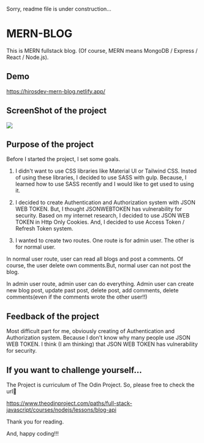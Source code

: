 Sorry, readme file is under construction...

# MERN-BLOG

This is  MERN fullstack blog. 
(Of course, MERN means MongoDB / Express / React / Node.js).

## Demo

https://hirosdev-mern-blog.netlify.app/

## ScreenShot of the project

<img src="client/images/desktop.png"/>

## Purpose of the project

Before I started the project, I set some goals.

1. I didn't want to use CSS libraries like Material UI or Tailwind CSS. Insted of using these libraries, I decided to use SASS with gulp. Because, I learned how to use SASS recently and I would like to get used to using it. 

2. I decided to create Authentication and Authorization system with JSON WEB TOKEN. But, I thought JSONWEBTOKEN has vulnerability for security. Based on my internet research, I decided to use JSON WEB TOKEN in Http Only Cookies. And, I decided to use Access Token / Refresh Token system.

3. I wanted to create two routes. One route is for admin user. The other is for normal user.

In normal user route, user can read all blogs and post a comments. Of course, the user delete own comments.But, normal user can not post the blog.

In admin user route, admin user can do everything. Admin user can create new blog post, update past post, delete post, add comments, delete comments(even if the comments wrote the other user!!)

## Feedback of the project

Most difficult part for me, obviously creating of Authentication and Authorization system.
Because I don't know why many people use JSON WEB TOKEN.
I think (I am thinking) that JSON WEB TOKEN has vulnerability for security.


## If you want to challenge yourself...

The Project is curriculum of The Odin Project.
So, please free to check the url🔽

https://www.theodinproject.com/paths/full-stack-javascript/courses/nodejs/lessons/blog-api


Thank you for reading. 

And, happy coding!!!
